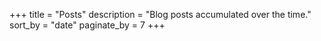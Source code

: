 +++
title = "Posts" 
description = "Blog posts accumulated over the time." 
sort_by = "date" 
paginate_by = 7
+++
